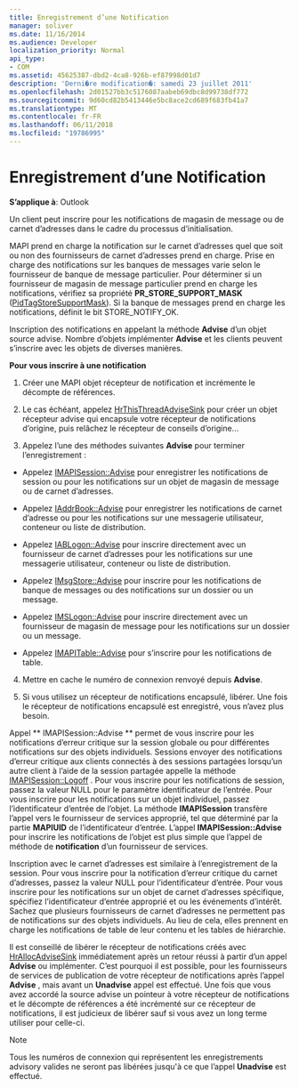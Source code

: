```yaml
---
title: Enregistrement d’une Notification
manager: soliver
ms.date: 11/16/2014
ms.audience: Developer
localization_priority: Normal
api_type:
- COM
ms.assetid: 45625387-dbd2-4ca8-926b-ef87998d01d7
description: 'Derni�re modification�: samedi 23 juillet 2011'
ms.openlocfilehash: 2d01527bb3c5176087aabeb69dbc8d99738df772
ms.sourcegitcommit: 9d60cd82b5413446e5bc8ace2cd689f683fb41a7
ms.translationtype: MT
ms.contentlocale: fr-FR
ms.lasthandoff: 06/11/2018
ms.locfileid: "19786995"
---
```

# <a name="registering-for-a-notification"></a>Enregistrement d’une Notification

  
  
**S’applique à**: Outlook 
  
Un client peut inscrire pour les notifications de magasin de message ou de carnet d’adresses dans le cadre du processus d’initialisation.
  
MAPI prend en charge la notification sur le carnet d’adresses quel que soit ou non des fournisseurs de carnet d’adresses prend en charge. Prise en charge des notifications sur les banques de messages varie selon le fournisseur de banque de message particulier. Pour déterminer si un fournisseur de magasin de message particulier prend en charge les notifications, vérifiez sa propriété **PR_STORE_SUPPORT_MASK** ([PidTagStoreSupportMask](pidtagstoresupportmask-canonical-property.md)). Si la banque de messages prend en charge les notifications, définit le bit STORE_NOTIFY_OK. 
  
Inscription des notifications en appelant la méthode **Advise** d’un objet source advise. Nombre d’objets implémenter **Advise** et les clients peuvent s’inscrire avec les objets de diverses manières. 
  
 **Pour vous inscrire à une notification**
  
1. Créer une MAPI objet récepteur de notification et incrémente le décompte de références.
    
2. Le cas échéant, appelez [HrThisThreadAdviseSink](hrthisthreadadvisesink.md) pour créer un objet récepteur advise qui encapsule votre récepteur de notifications d’origine, puis relâchez le récepteur de conseils d’origine... 
    
3. Appelez l’une des méthodes suivantes **Advise** pour terminer l’enregistrement : 
    
  - Appelez [IMAPISession::Advise](imapisession-advise.md) pour enregistrer les notifications de session ou pour les notifications sur un objet de magasin de message ou de carnet d’adresses. 
    
  - Appelez [IAddrBook::Advise](iaddrbook-advise.md) pour enregistrer les notifications de carnet d’adresse ou pour les notifications sur une messagerie utilisateur, conteneur ou liste de distribution. 
    
  - Appelez [IABLogon::Advise](iablogon-advise.md) pour inscrire directement avec un fournisseur de carnet d’adresses pour les notifications sur une messagerie utilisateur, conteneur ou liste de distribution. 
    
  - Appelez [IMsgStore::Advise](imsgstore-advise.md) pour inscrire pour les notifications de banque de messages ou des notifications sur un dossier ou un message. 
    
  - Appelez [IMSLogon::Advise](imslogon-advise.md) pour inscrire directement avec un fournisseur de magasin de message pour les notifications sur un dossier ou un message. 
    
  - Appelez [IMAPITable::Advise](imapitable-advise.md) pour s’inscrire pour les notifications de table. 
    
4. Mettre en cache le numéro de connexion renvoyé depuis **Advise**.
    
5. Si vous utilisez un récepteur de notifications encapsulé, libérer. Une fois le récepteur de notifications encapsulé est enregistré, vous n’avez plus besoin.
    
Appel ** IMAPISession::Advise ** permet de vous inscrire pour les notifications d’erreur critique sur la session globale ou pour différentes notifications sur des objets individuels. Sessions envoyer des notifications d’erreur critique aux clients connectés à des sessions partagées lorsqu’un autre client à l’aide de la session partagée appelle la méthode [IMAPISession::Logoff](imapisession-logoff.md) . Pour vous inscrire pour les notifications de session, passez la valeur NULL pour le paramètre identificateur de l’entrée. Pour vous inscrire pour les notifications sur un objet individuel, passez l’identificateur d’entrée de l’objet. La méthode **IMAPISession** transfère l’appel vers le fournisseur de services approprié, tel que déterminé par la partie **MAPIUID** de l’identificateur d’entrée. L’appel **IMAPISession::Advise** pour inscrire les notifications de l’objet est plus simple que l’appel de méthode de **notification** d’un fournisseur de services. 
  
Inscription avec le carnet d’adresses est similaire à l’enregistrement de la session. Pour vous inscrire pour la notification d’erreur critique du carnet d’adresses, passez la valeur NULL pour l’identificateur d’entrée. Pour vous inscrire pour les notifications sur un objet de carnet d’adresses spécifique, spécifiez l’identificateur d’entrée approprié et ou les événements d’intérêt. Sachez que plusieurs fournisseurs de carnet d’adresses ne permettent pas de notifications sur des objets individuels. Au lieu de cela, elles prennent en charge les notifications de table de leur contenu et les tables de hiérarchie. 
  
Il est conseillé de libérer le récepteur de notifications créés avec [HrAllocAdviseSink](hrallocadvisesink.md) immédiatement après un retour réussi à partir d’un appel **Advise** ou implémenter. C’est pourquoi il est possible, pour les fournisseurs de services de publication de votre récepteur de notifications après l’appel **Advise** , mais avant un **Unadvise** appel est effectué. Une fois que vous avez accordé la source advise un pointeur à votre récepteur de notifications et le décompte de références a été incrémenté sur ce récepteur de notifications, il est judicieux de libérer sauf si vous avez un long terme utiliser pour celle-ci. 
  
> [!NOTE]
> Tous les numéros de connexion qui représentent les enregistrements advisory valides ne seront pas libérées jusqu'à ce que l’appel **Unadvise** est effectué. 
  

